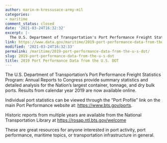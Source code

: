 ```yaml
---
author: marin-m-kressusace-army-mil
categories:
- maritime
comment_status: closed
date: '2021-03-24T16:32:32'
excerpt: |-
  The U.S. Department of Transportation's Port Performance Freight Statistics Program: Annual Reports to Congress provide summary statistics and detailed analysis for the Nation's largest container, tonnage, and dry bulk ports. Results from calendar year 2019 are now available online. Individual…
link: https://www.data.gov/maritime/2019-port-performance-data-from-the-u-s-dot/
modified: '2021-03-24T16:32:33'
permalink: /maritime/2019-port-performance-data-from-the-u-s-dot/
slug: 2019-port-performance-data-from-the-u-s-dot
title: 2019 Port Performance Data from the U.S. DOT
---
```


The U.S. Department of Transportation’s Port Performance Freight Statistics Program: Annual Reports to Congress provide summary statistics and detailed analysis for the Nation’s largest container, tonnage, and dry bulk ports. Results from calendar year 2019 are now available online.

Individual port statistics can be viewed through the “Port Profile” link on the main Port Performance website at: https://www.bts.gov/ports.

Historic reports from multiple years are available from the National Transportation Library at https://rosap.ntl.bts.gov/welcome

These are great resources for anyone interested in port activity, port performance, maritime topics, or transportation infrastructure in general.
